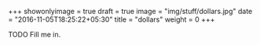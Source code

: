 +++
showonlyimage = true
draft = true
image = "img/stuff/dollars.jpg"
date = "2016-11-05T18:25:22+05:30"
title = "dollars"
weight = 0
+++

TODO Fill me in.

